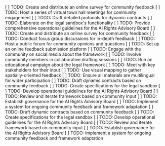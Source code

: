 [ ] TODO: Create and distribute an online survey for community feedback
[ ] TODO: Host a series of virtual town hall meetings for community engagement
[ ] TODO: Draft detailed protocols for dynamic contracts
[ ] TODO: Elaborate on the legal sandbox's functionality
[ ] TODO: Provide comprehensive operational guidelines for the AI Rights Advisory Board
[ ] TODO: Create and distribute an online survey for community feedback
[ ] TODO: Conduct focus group discussions for in-depth feedback
[ ] TODO: Host a public forum for community opinions and questions
[ ] TODO: Set up an online feedback submission platform
[ ] TODO: Engage with the community on social media about the framework
[ ] TODO: Involve community members in collaborative drafting sessions
[ ] TODO: Run an educational campaign about the legal framework
[ ] TODO: Meet with key stakeholders for their input
[ ] TODO: Use visual mapping to gather spatially-oriented feedback
[ ] TODO: Ensure all materials are multilingual for wider participation
[ ] TODO: Draft dynamic contracts based on community feedback
[ ] TODO: Create specifications for the legal sandbox
[ ] TODO: Develop operational guidelines for the AI Rights Advisory Board
[ ] TODO: Review and iterate framework based on community input
[ ] TODO: Establish governance for the AI Rights Advisory Board
[ ] TODO: Implement a system for ongoing community feedback and framework adaptation
[ ] TODO: Draft dynamic contracts based on community feedback
[ ] TODO: Create specifications for the legal sandbox
[ ] TODO: Develop operational guidelines for the AI Rights Advisory Board
[ ] TODO: Review and iterate framework based on community input
[ ] TODO: Establish governance for the AI Rights Advisory Board
[ ] TODO: Implement a system for ongoing community feedback and framework adaptation